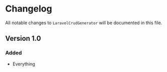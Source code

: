 # Changelog

All notable changes to `LaravelCrudGenerator` will be documented in this file.

## Version 1.0

### Added
- Everything

